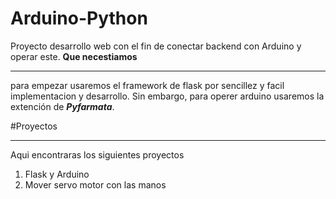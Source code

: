 # Arduino-Python
Proyecto  desarrollo web con el fin de conectar backend con Arduino y operar este.
**Que necestiamos**
***
para empezar usaremos el framework de flask por sencillez y facil implementacion y desarrollo.
Sin embargo, para operer arduino usaremos la extención de ***Pyfarmata***.

#Proyectos
***
Aqui encontraras los siguientes proyectos 

1) Flask y Arduino
2) Mover servo motor con las manos 

